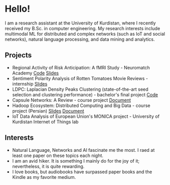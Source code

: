 # Hello!

I am a research assistant at the University of Kurdistan, where I recently received my B.Sc. in computer engineering. My research interests include multimodal ML for distributed and complex networks (such as IoT and social networks), natural language processing, and data mining and analytics. 


## Projects
* Regional Activity of Risk Anticipation: A fMRI Study - Neuromatch Academy [Code]() [Slides]()
* Sentiment Polarity Analysis of Rotten Tomatoes Movie Reviews - internship [Slides](https://www.researchgate.net/publication/365349500_Sentiment_Analysis_on_Movie_Reviews_An_Overview)
* LDPC: Laplacian Density Peaks Clustering (state-of-the-art seed selection and clustering performance) - bachelor's final project [Code](https://github.com/omidsa1/Laplacian-Centrality)
* Capsule Networks: A Review - course project [Document](https://www.researchgate.net/publication/365349464_CAPSULE_NETWORK_A_REVIEW)
* Hadoop Ecosystem: Distributed Computing and Big Data - course project (Persian) [Slides](https://www.researchgate.net/publication/364093505_Hadoop?_sg%5B0%5D=j0FYDO2F7ElPQvAUu_suHjRCk9Ee7GhzD7PZoiCTJSEMbGkyWXLi1jCBkyPhwduFBJJP847d9DPwT_VTw6cI9rPNsuv_bAtupXb4EZXT.sUtjqY8J0crkxRoXaDkhvRMFT1duhs_EgbR_x7qdHAUcYoV5D485xATxCbrQnJLO2P-RvpL9e7GwAW3XVmuM4w) [Document](https://www.researchgate.net/publication/364081029_Big_Data_Processing_and_Hadoop_Ecosystem_An_Overview)
* IoT Data Analysis of European Union's MONICA project - University of Kurdistan Internet of Things lab



## Interests
* Natural Language, Networks and AI fascinate me the most. I raed at least one paper on these topics each night.
* I am an avid hiker. It is something I mainly do for the joy of it; nevertheless, it is quite rewarding.
* I love books, but audiobooks have surpassed paper books and the Kindle as my favorite medium. 



